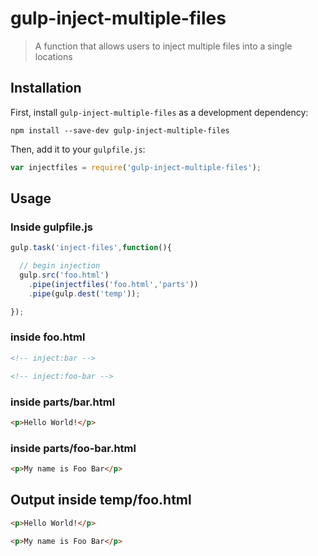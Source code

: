 # gulp-inject-multiple-files
> A function that allows users to inject multiple files into a single locations

## Installation

First, install `gulp-inject-multiple-files` as a development dependency:

```shell
npm install --save-dev gulp-inject-multiple-files
```

Then, add it to your `gulpfile.js`:

```javascript
var injectfiles = require('gulp-inject-multiple-files');
```

## Usage

### Inside gulpfile.js

```javascript
gulp.task('inject-files',function(){

  // begin injection
  gulp.src('foo.html')
    .pipe(injectfiles('foo.html','parts'))
    .pipe(gulp.dest('temp'));

});
```

### inside foo.html

```html
<!-- inject:bar -->

<!-- inject:foo-bar -->
```

### inside parts/bar.html

```html
<p>Hello World!</p>
```

### inside parts/foo-bar.html

```html
<p>My name is Foo Bar</p>
```

## Output inside temp/foo.html

```html
<p>Hello World!</p>

<p>My name is Foo Bar</p>
```

[npm-url]: https://www.npmjs.com/package/gulp-inject-multiple-files
